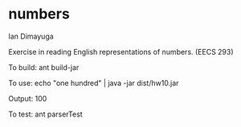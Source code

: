 numbers
=======
Ian Dimayuga

Exercise in reading English representations of numbers. (EECS 293)

To build:
    ant build-jar

To use:
    echo "one hundred" | java -jar dist/hw10.jar

Output:
    100

To test:
    ant parserTest
